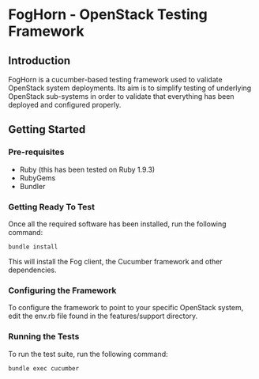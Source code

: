 FogHorn - OpenStack Testing Framework
=========================================
 
## Introduction

FogHorn is a cucumber-based testing framework used to validate OpenStack system deployments.
Its aim is to simplify testing of underlying OpenStack sub-systems in order to validate that
everything has been deployed and configured properly.

## Getting Started


### Pre-requisites

* Ruby (this has been tested on Ruby 1.9.3)
* RubyGems
* Bundler

### Getting Ready To Test

Once all the required software has been installed, run the following command:

    bundle install

This will install the Fog client, the Cucumber framework and other dependencies.

### Configuring the Framework

To configure the framework to point to your specific OpenStack system, edit the env.rb 
file found in the features/support directory.

### Running the Tests

To run the test suite, run the following command:

    bundle exec cucumber

